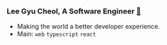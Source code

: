### Lee Gyu Cheol, A Software Engineer [:bookmark_tabs:](https://leegyu-portfolio.vercel.app/)

- Making the world a better developer experience.
- Main: `web` `typescript` `react`

<!--
- Sub: `system engineering` `web module`
- Likes: `pnpm` `vite` `node.js` `tailwindcss`
- Studying: `ssr/ssg` `next.js` `unocss` `s/w architecture` `rust` `f/p` `security` `deno` `generative ai`
-->
